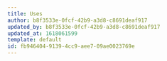 ```yaml
---
title: Uses
author: b8f3533e-0fcf-42b9-a3d8-c8691deaf917
updated_by: b8f3533e-0fcf-42b9-a3d8-c8691deaf917
updated_at: 1618061599
template: default
id: fb946404-9139-4cc9-aee7-09ae0023769e
---
```

